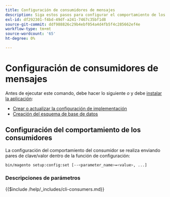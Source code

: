 ```yaml
---
title: Configuración de consumidores de mensajes
description: Siga estos pasos para configurar el comportamiento de los consumidores de colas de mensajes de Adobe Commerce.
exl-id: df292301-f4bd-49df-a241-7467c35bf1d8
source-git-commit: ddf988826c29b4ebf054a4d4fb5f4c285662ef4e
workflow-type: tm+mt
source-wordcount: '65'
ht-degree: 0%

---
```


# Configuración de consumidores de mensajes

Antes de ejecutar este comando, debe hacer lo siguiente *o* y debe [instalar la aplicación](../advanced.md):

* [Crear o actualizar la configuración de implementación](deployment.md)
* [Creación del esquema de base de datos](database.md)

## Configuración del comportamiento de los consumidores

La configuración del comportamiento del consumidor se realiza enviando pares de clave/valor dentro de la función de configuración:

```bash
bin/magento setup:config:set [--<parameter_name>=<value>, ...]
```

### Descripciones de parámetros

{{$include /help/_includes/cli-consumers.md}}
